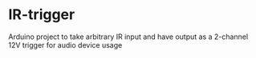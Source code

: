 # IR-trigger
Arduino project to take arbitrary IR input and have output as a 2-channel 12V trigger for audio device usage
